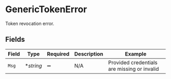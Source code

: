 # GenericTokenError

Token revocation error.


## Fields

| Field                                       | Type                                        | Required                                    | Description                                 | Example                                     |
| ------------------------------------------- | ------------------------------------------- | ------------------------------------------- | ------------------------------------------- | ------------------------------------------- |
| `Msg`                                       | **string*                                   | :heavy_minus_sign:                          | N/A                                         | Provided credentials are missing or invalid |